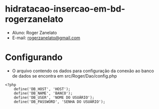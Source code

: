 # hidratacao-insercao-em-bd-rogerzanelato

- Aluno: Roger Zanelato
- E-mail: rogerzanelato@gmail.com


# Configurando
- O arquivo contendo os dados para configuração da conexão ao banco de dados se encontra em src/Roger/Dao/config.php

```
<?php
	define('DB_HOST', 'HOST');
	define('DB_NAME', 'BANCO');
	define('DB_USER', 'NOME DO USUÁRIO');
	define('DB_PASSWORD', 'SENHA DO USUÁRIO');
``` 